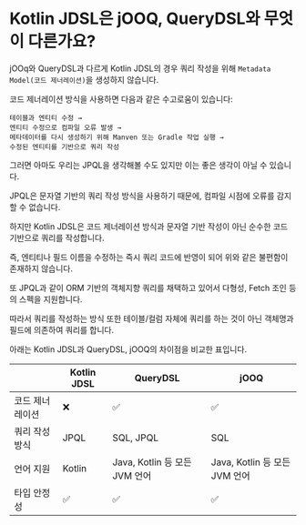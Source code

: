 # Kotlin JDSL은 jOOQ, QueryDSL와 무엇이 다른가요?

jOOq와 QueryDSL과 다르게 Kotlin JDSL의 경우 쿼리 작성을 위해 `Metadata Model(코드 제너레이션)`을 생성하지 않습니다.

코드 제너레이션 방식을 사용하면 다음과 같은 수고로움이 있습니다:

```
테이블과 엔티티 수정 →
엔티티 수정으로 컴파일 오류 발생 →
메타데이터를 다시 생성하기 위해 Manven 또는 Gradle 작업 실행 →
수정된 엔티티를 기반으로 쿼리 작성
```

그러면 아마도 우리는 JPQL을 생각해볼 수도 있지만 이는 좋은 생각이 아닐 수 있습니다.

JPQL은 문자열 기반의 쿼리 작성 방식을 사용하기 때문에, 컴파일 시점에 오류를 감지할 수 없습니다.

하지만 Kotlin JDSL은 코드 제너레이션 방식과 문자열 기반 작성이 아닌 순수한 코드 기반으로 쿼리를 작성합니다.

즉, 엔티티나 필드 이름을 수정하는 즉시 쿼리 코드에 반영이 되어 위와 같은 불편함이 존재하지 않습니다.

또 JPQL과 같이 ORM 기반의 객체지향 쿼리를 채택하고 있어서 다형성, Fetch 조인 등의 스펙을 지원합니다.

따라서 쿼리를 작성하는 방식 또한 테이블/컬럼 자체에 쿼리를 하는 것이 아닌 객체명과 필드에 의존하여 쿼리를 합니다.

아래는 Kotlin JDSL과 QueryDSL, jOOQ의 차이점을 비교한 표입니다.

|          | Kotlin JDSL | QueryDSL                 | jOOQ                     |
|----------|-------------|--------------------------|--------------------------|
| 코드 제너레이션 | ❌           | ✅                        | ✅                        |
| 쿼리 작성 방식 | JPQL        | SQL, JPQL                | SQL                      |
| 언어 지원    | Kotlin      | Java, Kotlin 등 모든 JVM 언어 | Java, Kotlin 등 모든 JVM 언어 |
| 타입 안정성   | ✅           | ✅                        | ✅                        |

